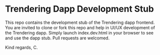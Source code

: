 # Trendering Dapp Development Stub

This repo contains the development stub of the Trendering dapp frontend. You are invited to clone or fork this repo and help in UI/UX development of the Trendering dapp. Simply launch index.dev.html in your browser to see and use the dapp stub. Pull requests are welcomed.

Kind regards,
C.